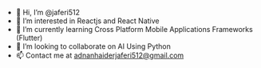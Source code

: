 - 👋 Hi, I’m @jaferi512
- 👀 I’m interested in Reactjs and React Native 
- 🌱 I’m currently learning Cross Platform Mobile Applications Frameworks (Flutter)
- 💞️ I’m looking to collaborate on AI Using Python
- 📫 Contact me at adnanhaiderjaferi512@gmail.com

<!---
jaferi512/jaferi512 is a ✨ special ✨ repository because its `README.md` (this file) appears on your GitHub profile.
You can click the Preview link to take a look at your changes.
--->
